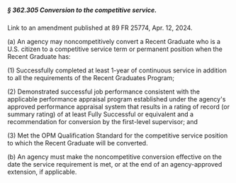 ##### § 362.305 Conversion to the competitive service. #####

Link to an amendment published at 89 FR 25774, Apr. 12, 2024.

(a) An agency may noncompetitively convert a Recent Graduate who is a U.S. citizen to a competitive service term or permanent position when the Recent Graduate has:

(1) Successfully completed at least 1-year of continuous service in addition to all the requirements of the Recent Graduates Program;

(2) Demonstrated successful job performance consistent with the applicable performance appraisal program established under the agency's approved performance appraisal system that results in a rating of record (or summary rating) of at least Fully Successful or equivalent and a recommendation for conversion by the first-level supervisor; and

(3) Met the OPM Qualification Standard for the competitive service position to which the Recent Graduate will be converted.

(b) An agency must make the noncompetitive conversion effective on the date the service requirement is met, or at the end of an agency-approved extension, if applicable.